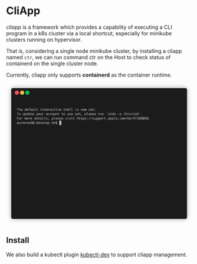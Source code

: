 # CliApp

*cliapp* is a framework which provides a capability of executing a CLI program in a k8s cluster via a local shortcut,
especially for minikube clusters running on hypervisor.

That is, considering a single node minikube cluster, by installing a cliapp named `ctr`,
we can run command ctr on the Host to check status of containerd on the single cluster node.

Currently, cliapp only supports **containerd** as the container runtime.

![overview](https://github.com/warm-metal/official-site/blob/master/image/cliapp-overview.gif?raw=true)

## Install

We also build a kubectl plugin [kubectl-dev](https://github.com/warm-metal/kubectl-dev#install) to support cliapp management. 
